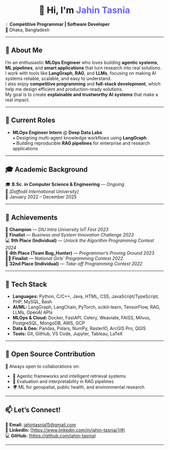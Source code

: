 <h1 align="center">👋 Hi, I'm <span style="color:#6C63FF;">Jahin Tasnia</span></h1>

<p>
  💡 <b> Competitive Programmar | Software Developer</b><br>
  📍 Dhaka, Bangladesh &nbsp;&nbsp; 
</p>

---

## 🧠 About Me

I’m an enthusiastic **MLOps Engineer** who loves building **agentic systems**, **ML pipelines**, and **smart applications** that turn research into real solutions.  
I work with tools like **LangGraph**, **RAG**, and **LLMs**, focusing on making AI systems reliable, scalable, and easy to understand.  
I also enjoy **competitive programming** and **full-stack development**, which help me design efficient and production-ready solutions.  
My goal is to create **explainable and trustworthy AI systems** that make a real impact.

---

## 💼 Current Roles

- **MLOps Engineer Intern** @ **Deep Data Labs**  
  ▪️ Designing multi-agent knowledge workflows using **LangGraph**  
  ▪️ Building reproducible **RAG pipelines** for enterprise and research applications

---

## 🎓 Academic Background

🎓 **B.Sc. in Computer Science & Engineering** — *Ongoing*  
🏫 *[Daffodil International University]*  
📅 January 2022 – December 2025 

---

## 🏅 Achievements

🥇 **Champion** — *DIU Intra University IoT Fest 2023*  
🤖 **Finalist** — *Business and System Innovation Challenge 2023*  
💻 **9th Place (Individual)** — *Unlock the Algorithm Programming Contest 2024*  
🧩 **4th Place (Team Bug_Hunter)** — *Programmer’s Proving Ground 2023*  
👩‍💻 **Finalist** — *National Girls’ Programming Contest 2022*  
🚀 **32nd Place (Individual)** — *Take-off Programming Contest 2022*

---

## 🧰 Tech Stack

- **Languages:** Python, C/C++, Java, HTML, CSS, JavaScript/TypeScript, PHP, MySQL, Bash  
- **AI/ML:** LangGraph, LangChain, PyTorch, scikit-learn, TensorFlow, RAG, LLMs, OpenAI APIs  
- **MLOps & Cloud:** Docker, FastAPI, Celery, Weaviate, FAISS, Milvus, PostgreSQL, MongoDB, AWS, GCP  
- **Data & Geo:** Pandas, Polars, NumPy, RasterIO, ArcGIS Pro, QGIS  
- **Tools:** Git, GitHub, VS Code, Jupyter, Tableau, LaTeX

---

## 🤝 Open Source Contribution

💬 Always open to collaborations on:  
- 🧩 Agentic frameworks and intelligent retrieval systems  
- 🧠 Evaluation and interpretability in RAG pipelines  
- 🌍 ML for geospatial, public health, and environmental research  

---

## 📫 Let’s Connect!

📧 **Email:** [jahintasnia15@gmail.com](mailto:jahintasnia15@gmail.com)  
💼 **LinkedIn:** [https://www.linkedin.com/in/jahin-tasnia/](#)  
💻 **GitHub:** [https://github.com/jahin-tasnia)  

---
